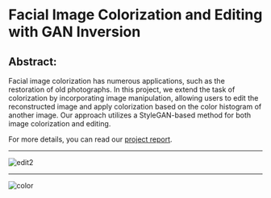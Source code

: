 # Facial Image Colorization and Editing with GAN Inversion
## Abstract:
Facial image colorization has numerous applications, such as the restoration of old photographs. In this project, we extend the task of colorization by incorporating image manipulation, allowing users to edit the reconstructed image and apply colorization based on the color histogram of another image. Our approach utilizes a StyleGAN-based method for both image colorization and editing.

For more details, you can read our [project report](./Report.pdf).

---

![edit2](https://github.com/user-attachments/assets/0f846c07-af2b-439a-b924-15064e8cbf60)



---


![color](https://github.com/user-attachments/assets/0a7b53c5-d106-495a-9ac2-7ccfd45ae079)
